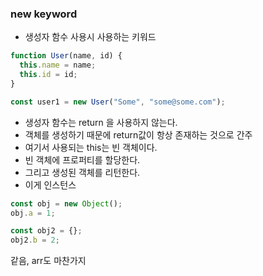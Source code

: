 ### new keyword

- 생성자 함수 사용시 사용하는 키워드

```js
function User(name, id) {
  this.name = name;
  this.id = id;
}

const user1 = new User("Some", "some@some.com");
```

- 생성자 함수는 return 을 사용하지 않는다.
- 객체를 생성하기 때문에 return값이 항상 존재하는 것으로 간주
- 여기서 사용되는 this는 빈 객체이다.
- 빈 객체에 프로퍼티를 할당한다.
- 그리고 생성된 객체를 리턴한다.
- 이게 인스턴스

```js
const obj = new Object();
obj.a = 1;

const obj2 = {};
obj2.b = 2;
```

같음, arr도 마찬가지
